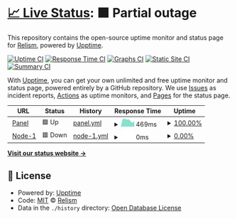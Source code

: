# [📈 Live Status](https://status.relimc.com): <!--live status--> **🟧 Partial outage**

This repository contains the open-source uptime monitor and status page for [Relism](https://relismdev.cf), powered by [Upptime](https://github.com/upptime/upptime).

[![Uptime CI](https://github.com/Relism/ptero-status/workflows/Uptime%20CI/badge.svg)](https://github.com/Relism/ptero-status/actions?query=workflow%3A%22Uptime+CI%22)
[![Response Time CI](https://github.com/Relism/ptero-status/workflows/Response%20Time%20CI/badge.svg)](https://github.com/Relism/ptero-status/actions?query=workflow%3A%22Response+Time+CI%22)
[![Graphs CI](https://github.com/Relism/ptero-status/workflows/Graphs%20CI/badge.svg)](https://github.com/Relism/ptero-status/actions?query=workflow%3A%22Graphs+CI%22)
[![Static Site CI](https://github.com/Relism/ptero-status/workflows/Static%20Site%20CI/badge.svg)](https://github.com/Relism/ptero-status/actions?query=workflow%3A%22Static+Site+CI%22)
[![Summary CI](https://github.com/Relism/ptero-status/workflows/Summary%20CI/badge.svg)](https://github.com/Relism/ptero-status/actions?query=workflow%3A%22Summary+CI%22)

With [Upptime](https://upptime.js.org), you can get your own unlimited and free uptime monitor and status page, powered entirely by a GitHub repository. We use [Issues](https://github.com/Relism/ptero-status/issues) as incident reports, [Actions](https://github.com/Relism/ptero-status/actions) as uptime monitors, and [Pages](https://status.relimc.com) for the status page.

<!--start: status pages-->
<!-- This summary is generated by Upptime (https://github.com/upptime/upptime) -->
<!-- Do not edit this manually, your changes will be overwritten -->
<!-- prettier-ignore -->
| URL | Status | History | Response Time | Uptime |
| --- | ------ | ------- | ------------- | ------ |
| <img alt="" src="https://icons.duckduckgo.com/ip3/panel.relimc.com.ico" height="13"> [Panel](https://panel.relimc.com) | 🟩 Up | [panel.yml](https://github.com/Relism/ptero-status/commits/HEAD/history/panel.yml) | <details><summary><img alt="Response time graph" src="./graphs/panel/response-time-week.png" height="20"> 469ms</summary><br><a href="https://status.relimc.com/history/panel"><img alt="Response time 527" src="https://img.shields.io/endpoint?url=https%3A%2F%2Fraw.githubusercontent.com%2FRelism%2Fptero-status%2FHEAD%2Fapi%2Fpanel%2Fresponse-time.json"></a><br><a href="https://status.relimc.com/history/panel"><img alt="24-hour response time 386" src="https://img.shields.io/endpoint?url=https%3A%2F%2Fraw.githubusercontent.com%2FRelism%2Fptero-status%2FHEAD%2Fapi%2Fpanel%2Fresponse-time-day.json"></a><br><a href="https://status.relimc.com/history/panel"><img alt="7-day response time 469" src="https://img.shields.io/endpoint?url=https%3A%2F%2Fraw.githubusercontent.com%2FRelism%2Fptero-status%2FHEAD%2Fapi%2Fpanel%2Fresponse-time-week.json"></a><br><a href="https://status.relimc.com/history/panel"><img alt="30-day response time 449" src="https://img.shields.io/endpoint?url=https%3A%2F%2Fraw.githubusercontent.com%2FRelism%2Fptero-status%2FHEAD%2Fapi%2Fpanel%2Fresponse-time-month.json"></a><br><a href="https://status.relimc.com/history/panel"><img alt="1-year response time 463" src="https://img.shields.io/endpoint?url=https%3A%2F%2Fraw.githubusercontent.com%2FRelism%2Fptero-status%2FHEAD%2Fapi%2Fpanel%2Fresponse-time-year.json"></a></details> | <details><summary><a href="https://status.relimc.com/history/panel">100.00%</a></summary><a href="https://status.relimc.com/history/panel"><img alt="All-time uptime 95.82%" src="https://img.shields.io/endpoint?url=https%3A%2F%2Fraw.githubusercontent.com%2FRelism%2Fptero-status%2FHEAD%2Fapi%2Fpanel%2Fuptime.json"></a><br><a href="https://status.relimc.com/history/panel"><img alt="24-hour uptime 100.00%" src="https://img.shields.io/endpoint?url=https%3A%2F%2Fraw.githubusercontent.com%2FRelism%2Fptero-status%2FHEAD%2Fapi%2Fpanel%2Fuptime-day.json"></a><br><a href="https://status.relimc.com/history/panel"><img alt="7-day uptime 100.00%" src="https://img.shields.io/endpoint?url=https%3A%2F%2Fraw.githubusercontent.com%2FRelism%2Fptero-status%2FHEAD%2Fapi%2Fpanel%2Fuptime-week.json"></a><br><a href="https://status.relimc.com/history/panel"><img alt="30-day uptime 100.00%" src="https://img.shields.io/endpoint?url=https%3A%2F%2Fraw.githubusercontent.com%2FRelism%2Fptero-status%2FHEAD%2Fapi%2Fpanel%2Fuptime-month.json"></a><br><a href="https://status.relimc.com/history/panel"><img alt="1-year uptime 97.33%" src="https://img.shields.io/endpoint?url=https%3A%2F%2Fraw.githubusercontent.com%2FRelism%2Fptero-status%2FHEAD%2Fapi%2Fpanel%2Fuptime-year.json"></a></details>
| <img alt="" src="https://icons.duckduckgo.com/ip3/null.ico" height="13"> [Node-1](129.152.9.46) | 🟥 Down | [node-1.yml](https://github.com/Relism/ptero-status/commits/HEAD/history/node-1.yml) | <details><summary><img alt="Response time graph" src="./graphs/node-1/response-time-week.png" height="20"> 0ms</summary><br><a href="https://status.relimc.com/history/node-1"><img alt="Response time 127" src="https://img.shields.io/endpoint?url=https%3A%2F%2Fraw.githubusercontent.com%2FRelism%2Fptero-status%2FHEAD%2Fapi%2Fnode-1%2Fresponse-time.json"></a><br><a href="https://status.relimc.com/history/node-1"><img alt="24-hour response time 0" src="https://img.shields.io/endpoint?url=https%3A%2F%2Fraw.githubusercontent.com%2FRelism%2Fptero-status%2FHEAD%2Fapi%2Fnode-1%2Fresponse-time-day.json"></a><br><a href="https://status.relimc.com/history/node-1"><img alt="7-day response time 0" src="https://img.shields.io/endpoint?url=https%3A%2F%2Fraw.githubusercontent.com%2FRelism%2Fptero-status%2FHEAD%2Fapi%2Fnode-1%2Fresponse-time-week.json"></a><br><a href="https://status.relimc.com/history/node-1"><img alt="30-day response time 0" src="https://img.shields.io/endpoint?url=https%3A%2F%2Fraw.githubusercontent.com%2FRelism%2Fptero-status%2FHEAD%2Fapi%2Fnode-1%2Fresponse-time-month.json"></a><br><a href="https://status.relimc.com/history/node-1"><img alt="1-year response time 0" src="https://img.shields.io/endpoint?url=https%3A%2F%2Fraw.githubusercontent.com%2FRelism%2Fptero-status%2FHEAD%2Fapi%2Fnode-1%2Fresponse-time-year.json"></a></details> | <details><summary><a href="https://status.relimc.com/history/node-1">0.00%</a></summary><a href="https://status.relimc.com/history/node-1"><img alt="All-time uptime 37.05%" src="https://img.shields.io/endpoint?url=https%3A%2F%2Fraw.githubusercontent.com%2FRelism%2Fptero-status%2FHEAD%2Fapi%2Fnode-1%2Fuptime.json"></a><br><a href="https://status.relimc.com/history/node-1"><img alt="24-hour uptime 0.00%" src="https://img.shields.io/endpoint?url=https%3A%2F%2Fraw.githubusercontent.com%2FRelism%2Fptero-status%2FHEAD%2Fapi%2Fnode-1%2Fuptime-day.json"></a><br><a href="https://status.relimc.com/history/node-1"><img alt="7-day uptime 0.00%" src="https://img.shields.io/endpoint?url=https%3A%2F%2Fraw.githubusercontent.com%2FRelism%2Fptero-status%2FHEAD%2Fapi%2Fnode-1%2Fuptime-week.json"></a><br><a href="https://status.relimc.com/history/node-1"><img alt="30-day uptime 0.00%" src="https://img.shields.io/endpoint?url=https%3A%2F%2Fraw.githubusercontent.com%2FRelism%2Fptero-status%2FHEAD%2Fapi%2Fnode-1%2Fuptime-month.json"></a><br><a href="https://status.relimc.com/history/node-1"><img alt="1-year uptime 0.00%" src="https://img.shields.io/endpoint?url=https%3A%2F%2Fraw.githubusercontent.com%2FRelism%2Fptero-status%2FHEAD%2Fapi%2Fnode-1%2Fuptime-year.json"></a></details>

<!--end: status pages-->

[**Visit our status website →**](https://status.relimc.com)

## 📄 License

- Powered by: [Upptime](https://github.com/upptime/upptime)
- Code: [MIT](./LICENSE) © [Relism](https://relismdev.cf)
- Data in the `./history` directory: [Open Database License](https://opendatacommons.org/licenses/odbl/1-0/)
